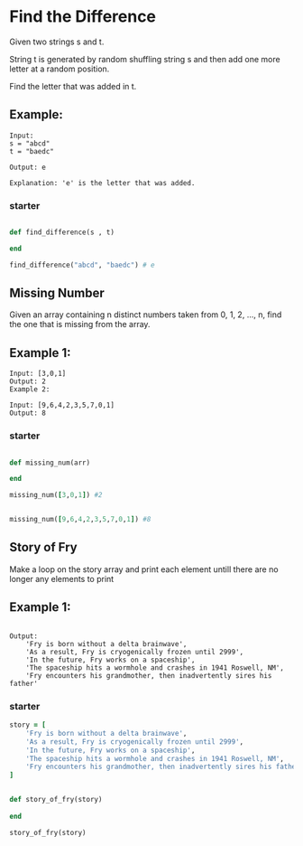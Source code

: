 # Find the Difference

Given two strings s and t.

String t is generated by random shuffling string s and then add one more letter at a random position.

Find the letter that was added in t.

## Example:

```
Input:
s = "abcd"
t = "baedc"

Output: e

Explanation: 'e' is the letter that was added.
```

### starter

```ruby

def find_difference(s , t)

end

find_difference("abcd", "baedc") # e

```

## Missing Number

Given an array containing n distinct numbers taken from 0, 1, 2, ..., n, find the one that is missing from the array.

## Example 1:

```
Input: [3,0,1]
Output: 2
Example 2:

Input: [9,6,4,2,3,5,7,0,1]
Output: 8
```

### starter

```ruby

def missing_num(arr)

end

missing_num([3,0,1]) #2


missing_num([9,6,4,2,3,5,7,0,1]) #8


```

## Story of Fry
Make a loop on the story array and print each element untill there are no longer any elements to print


## Example 1:

```  

Output:
    'Fry is born without a delta brainwave',
    'As a result, Fry is cryogenically frozen until 2999',
    'In the future, Fry works on a spaceship',
    'The spaceship hits a wormhole and crashes in 1941 Roswell, NM',
    'Fry encounters his grandmother, then inadvertently sires his father'

```


### starter

```ruby
story = [
    'Fry is born without a delta brainwave',
    'As a result, Fry is cryogenically frozen until 2999',
    'In the future, Fry works on a spaceship',
    'The spaceship hits a wormhole and crashes in 1941 Roswell, NM',
    'Fry encounters his grandmother, then inadvertently sires his father'
]


def story_of_fry(story)
    
end

story_of_fry(story)
```
